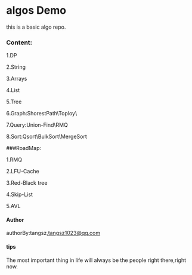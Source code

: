 # algos Demo

this is a basic algo repo.

### Content:

1.DP

2.String

3.Arrays

4.List

5.Tree

6.Graph:ShorestPath\Toploy\

7.Query:Union-Find\RMQ

8.Sort:Qsort\BulkSort\MergeSort


###RoadMap:

1.RMQ

2.LFU-Cache

3.Red-Black tree 

4.Skip-List

5.AVL

#### Author

authorBy:tangsz,tangsz1023@qq.com

#### tips

The most important thing in life will always be the people right there,right now.

